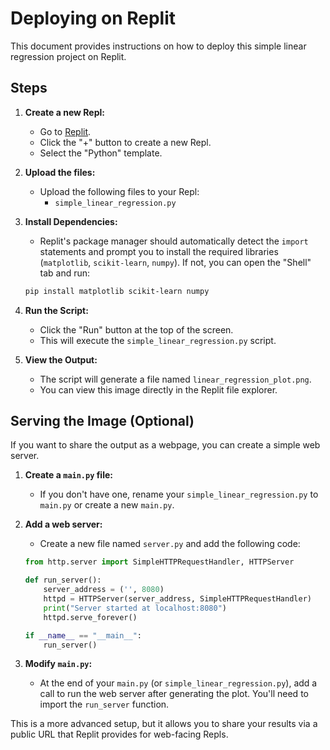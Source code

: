 # Deploying on Replit

This document provides instructions on how to deploy this simple linear regression project on Replit.

## Steps

1.  **Create a new Repl:**
    *   Go to [Replit](https://replit.com/).
    *   Click the "+" button to create a new Repl.
    *   Select the "Python" template.

2.  **Upload the files:**
    *   Upload the following files to your Repl:
        *   `simple_linear_regression.py`

3.  **Install Dependencies:**
    *   Replit's package manager should automatically detect the `import` statements and prompt you to install the required libraries (`matplotlib`, `scikit-learn`, `numpy`). If not, you can open the "Shell" tab and run:
    ```bash
    pip install matplotlib scikit-learn numpy
    ```

4.  **Run the Script:**
    *   Click the "Run" button at the top of the screen.
    *   This will execute the `simple_linear_regression.py` script.

5.  **View the Output:**
    *   The script will generate a file named `linear_regression_plot.png`.
    *   You can view this image directly in the Replit file explorer.

## Serving the Image (Optional)

If you want to share the output as a webpage, you can create a simple web server.

1.  **Create a `main.py` file:**
    *   If you don't have one, rename your `simple_linear_regression.py` to `main.py` or create a new `main.py`.

2.  **Add a web server:**
    *   Create a new file named `server.py` and add the following code:
    ```python
    from http.server import SimpleHTTPRequestHandler, HTTPServer

    def run_server():
        server_address = ('', 8080)
        httpd = HTTPServer(server_address, SimpleHTTPRequestHandler)
        print("Server started at localhost:8080")
        httpd.serve_forever()

    if __name__ == "__main__":
        run_server()
    ```

3.  **Modify `main.py`:**
    *   At the end of your `main.py` (or `simple_linear_regression.py`), add a call to run the web server after generating the plot. You'll need to import the `run_server` function.

This is a more advanced setup, but it allows you to share your results via a public URL that Replit provides for web-facing Repls.